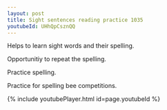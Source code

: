 ```yaml
---
layout: post
title: Sight sentences reading practice 1035
youtubeId: UHhQpCsznQQ
---
```

 
 
Helps to learn sight words and their spelling.

Opportunitiy to repeat the spelling. 

Practice spelling. 
 
Practice for spelling bee competitions. 
 
{% include youtubePlayer.html id=page.youtubeId %}
 
 
